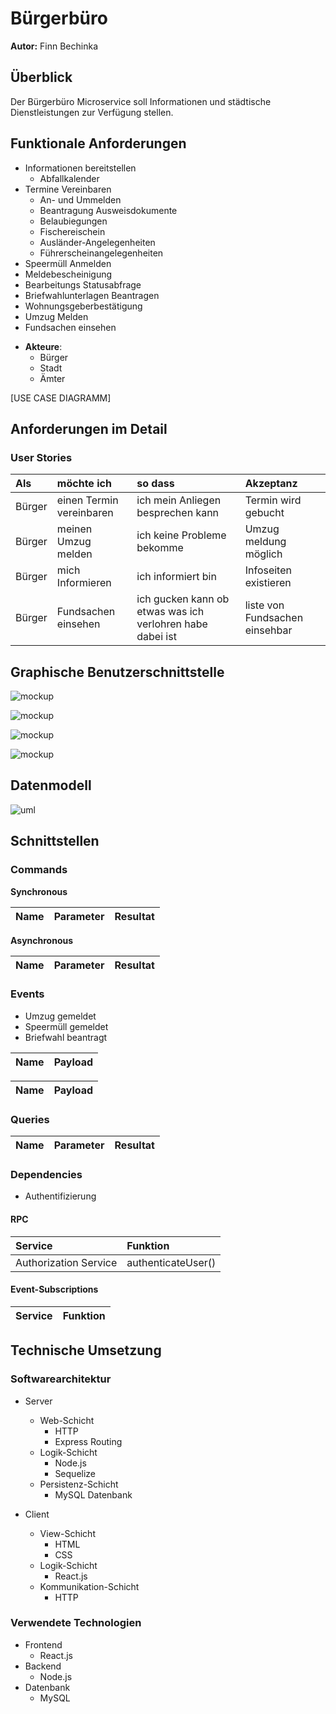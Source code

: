 # Bürgerbüro

**Autor:** Finn Bechinka

## Überblick

Der Bürgerbüro Microservice soll Informationen und städtische Dienstleistungen zur Verfügung stellen.

## Funktionale Anforderungen

- Informationen bereitstellen
  - Abfallkalender
- Termine Vereinbaren
  - An- und Ummelden
  - Beantragung Ausweisdokumente
  - Belaubiegungen
  - Fischereischein
  - Ausländer-Angelegenheiten
  - Führerscheinangelegenheiten
- Speermüll Anmelden
- Meldebescheinigung
- Bearbeitungs Statusabfrage
- Briefwahlunterlagen Beantragen
- Wohnungsgeberbestätigung
- Umzug Melden
- Fundsachen einsehen

* __Akteure__:
  * Bürger
  * Stadt
  * Ämter

[USE CASE DIAGRAMM]

## Anforderungen im Detail

### User Stories

| **Als** | **möchte ich** | **so dass** | **Akzeptanz** |
| :------ | :----- | :------ | :-------- |
| Bürger | einen Termin vereinbaren | ich mein Anliegen besprechen kann | Termin wird gebucht |
| Bürger | meinen Umzug melden | ich keine Probleme bekomme | Umzug meldung möglich |
| Bürger | mich Informieren | ich informiert bin | Infoseiten existieren |
| Bürger | Fundsachen einsehen | ich gucken kann ob etwas was ich verlohren habe dabei ist | liste von Fundsachen einsehbar |


## Graphische Benutzerschnittstelle

![mockup](media/mockup1.png)

![mockup](media/mockup2.png)

![mockup](media/mockup3.png)

![mockup](media/mockup4.png)

## Datenmodell 

![uml](media/uml.png)


## Schnittstellen

### Commands

**Synchronous**

| **Name** | **Parameter** | **Resultat** |
| :------ | :----- | :------ |


**Asynchronous**

| **Name** | **Parameter** | **Resultat** |
| :------ | :----- | :------ |


### Events

- Umzug gemeldet
- Speermüll gemeldet
- Briefwahl beantragt

| **Name** | **Payload** | 
| :------ | :----- | 


| **Name** | **Payload** | 
| :------ | :----- | 


### Queries

| **Name** | **Parameter** | **Resultat** |
| :------ | :----- | :------ |


### Dependencies

- Authentifizierung

#### RPC

| **Service** | **Funktion** |
| :------ | :----- | 
| Authorization Service | authenticateUser() |


#### Event-Subscriptions

| **Service** | **Funktion** |
| :------ | :----- | 

## Technische Umsetzung

### Softwarearchitektur

* Server
  * Web-Schicht
    * HTTP
    * Express Routing
  * Logik-Schicht
    * Node.js
    * Sequelize
  * Persistenz-Schicht
    * MySQL Datenbank

* Client
  * View-Schicht
    * HTML
    * CSS
  * Logik-Schicht
    * React.js
  * Kommunikation-Schicht
    * HTTP

### Verwendete Technologien
* Frontend
  * React.js
* Backend
  * Node.js
* Datenbank
  * MySQL
